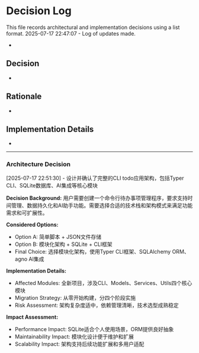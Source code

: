 # Decision Log

This file records architectural and implementation decisions using a list format.
2025-07-17 22:47:07 - Log of updates made.

*

## Decision

*

## Rationale 

*

## Implementation Details

*   

---
### Architecture Decision
[2025-07-17 22:51:30] - 设计并确认了完整的CLI todo应用架构，包括Typer CLI、SQLite数据库、AI集成等核心模块

**Decision Background:**
用户需要创建一个命令行待办事项管理程序，要求支持时间管理、数据持久化和AI助手功能。需要选择合适的技术栈和架构模式来满足功能需求和可扩展性。

**Considered Options:**
- Option A: 简单脚本 + JSON文件存储
- Option B: 模块化架构 + SQLite + CLI框架
- Final Choice: 选择模块化架构，使用Typer CLI框架、SQLAlchemy ORM、agno AI集成

**Implementation Details:**
- Affected Modules: 全新项目，涉及CLI、Models、Services、Utils四个核心模块
- Migration Strategy: 从零开始构建，分四个阶段实施
- Risk Assessment: 架构复杂度适中，依赖管理清晰，技术选型成熟稳定

**Impact Assessment:**
- Performance Impact: SQLite适合个人使用场景，ORM提供良好抽象
- Maintainability Impact: 模块化设计便于维护和扩展
- Scalability Impact: 架构支持后续功能扩展和多用户适配 
